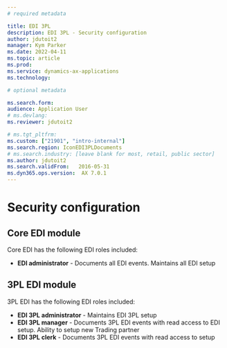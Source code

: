 ```yaml
---
# required metadata

title: EDI 3PL
description: EDI 3PL - Security configuration
author: jdutoit2
manager: Kym Parker
ms.date: 2022-04-11
ms.topic: article
ms.prod: 
ms.service: dynamics-ax-applications
ms.technology: 

# optional metadata

ms.search.form:  
audience: Application User
# ms.devlang: 
ms.reviewer: jdutoit2

# ms.tgt_pltfrm: 
ms.custom: ["21901", "intro-internal"]
ms.search.region: IconEDI3PLDocuments
# ms.search.industry: [leave blank for most, retail, public sector]
ms.author: jdutoit2
ms.search.validFrom:   2016-05-31
ms.dyn365.ops.version:  AX 7.0.1
---
```


# Security configuration

## Core EDI module

Core EDI has the following EDI roles included:

- **EDI administrator** - Documents all EDI events. Maintains all EDI setup

## 3PL EDI module

3PL EDI has the following EDI roles included:

- **EDI 3PL administrator** - Maintains EDI 3PL setup
- **EDI 3PL manager** - Documents 3PL EDI events with read access to EDI setup. Ability to setup new Trading partner
- **EDI 3PL clerk** - Documents 3PL EDI events with read access to setup
